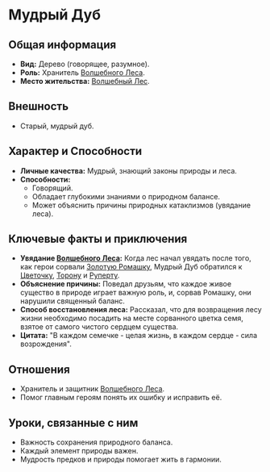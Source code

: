 # Мудрый Дуб

## Общая информация
- **Вид:** Дерево (говорящее, разумное).
- **Роль:** Хранитель [Волшебного Леса](places/volshebniy_les.md).
- **Место жительства:** [Волшебный Лес](places/volshebniy_les.md).

## Внешность
- Старый, мудрый дуб.

## Характер и Способности
- **Личные качества:** Мудрый, знающий законы природы и леса.
- **Способности:**
    - Говорящий.
    - Обладает глубокими знаниями о природном балансе.
    - Может объяснить причины природных катаклизмов (увядание леса).

## Ключевые факты и приключения
- **Увядание [Волшебного Леса](places/volshebniy_les.md):** Когда лес начал увядать после того, как герои сорвали [Золотую Ромашку](artifacts_and_magic/notable_artifacts.md#золотая-ромашка), Мудрый Дуб обратился к [Цветочку](characters/main_heroes/cvetochek.md), [Торону](characters/main_heroes/toron.md) и [Руперту](characters/main_heroes/rupert.md).
- **Объяснение причины:** Поведал друзьям, что каждое живое существо в природе играет важную роль, и, сорвав Ромашку, они нарушили священный баланс.
- **Способ восстановления леса:** Рассказал, что для возвращения лесу жизни необходимо посадить на месте сорванного цветка семя, взятое от самого чистого сердцем существа.
- **Цитата:** "В каждом семечке - целая жизнь, в каждом сердце - сила возрождения".

## Отношения
- Хранитель и защитник [Волшебного Леса](places/volshebniy_les.md).
- Помог главным героям понять их ошибку и исправить её.

## Уроки, связанные с ним
- Важность сохранения природного баланса.
- Каждый элемент природы важен.
- Мудрость предков и природы помогает жить в гармонии.